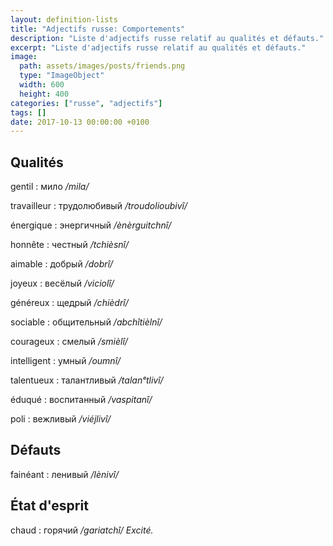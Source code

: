 ```yaml
---
layout: definition-lists
title: "Adjectifs russe: Comportements"
description: "Liste d'adjectifs russe relatif au qualités et défauts."
excerpt: "Liste d'adjectifs russe relatif au qualités et défauts."
image:
  path: assets/images/posts/friends.png
  type: "ImageObject"
  width: 600
  height: 400
categories: ["russe", "adjectifs"]
tags: []
date: 2017-10-13 00:00:00 +0100
---
```


## Qualités

gentil
: мило
*/mila/*

travailleur
: трудолюбивый
*/troudolioubivî/*

énergique
: энергичный
*/ènèrguitchnî/*

honnête
: честный
*/tchièsnî/*

aimable
: добрый
*/dobrî/*

joyeux
: весёлый
*/viciolî/*

généreux
: щедрый
*/chièdrî/*

sociable
: общительный
*/abchîtièlnî/*

courageux
: смелый
*/smièlî/*

intelligent
: умный
*/oumnî/*

talentueux
: талантливый
*/talanᵉtlivî/*

éduqué
: воспитанный
*/vaspitanî/*

poli
: вежливый
*/viéjlivî/*


## Défauts

fainéant
: ленивый
*/lènivî/*


## État d'esprit

chaud
: горячий
*/gariatchî/ Excité.*
